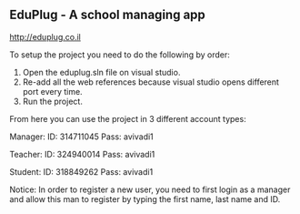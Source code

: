 
## EduPlug - A school managing app

http://eduplug.co.il

To setup the project you need to do the following by order:

1. Open the eduplug.sln file on visual studio.
2. Re-add all the web references because visual studio opens different port every time.
3. Run the project.

From here you can use the project in 3 different account types:

Manager:
 ID: 314711045
 Pass: avivadi1

Teacher:
 ID: 324940014
 Pass: avivadi1

Student:
 ID: 318849262
 Pass: avivadi1

Notice: In order to register a new user, you need to first login as a manager
and allow this man to register by typing the first name, last name and ID.
